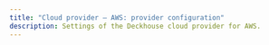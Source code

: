 ```yaml
---
title: "Cloud provider — AWS: provider configuration"
description: Settings of the Deckhouse cloud provider for AWS.
---
```


<!-- SCHEMA -->
